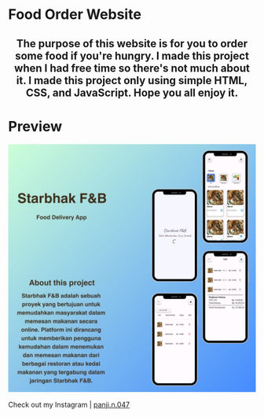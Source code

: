 # Food Order Website 

<center>

## The purpose of this website is for you to order some food if you're hungry. I made this project when I had free time so there's not much about it. I made this project only using simple HTML, CSS, and JavaScript. Hope you all enjoy it.

</center>


  # Preview 
  
  ![Preview Image](Assets/docs/starbhak_fnb-mobile.jpg)

 Check out my Instagram | <a href="https://www.instagram.com/panji.n.047/" target="_blank">panji.n.047</a>
